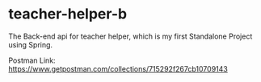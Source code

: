# teacher-helper-b
The Back-end api for teacher helper, which is my first Standalone Project using Spring.

Postman Link: https://www.getpostman.com/collections/715292f267cb10709143